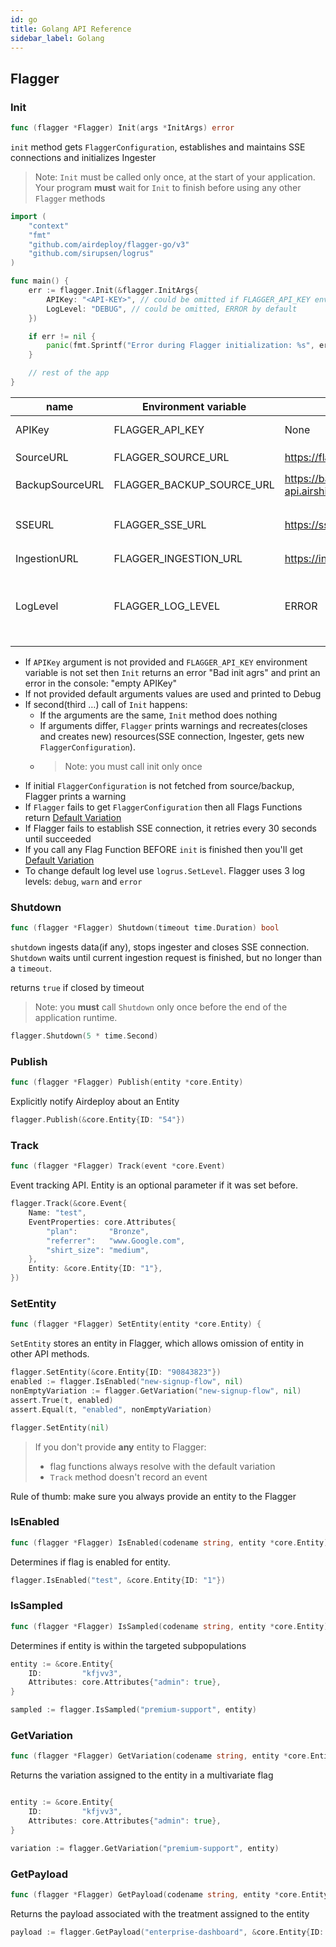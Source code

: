 ```yaml
---
id: go
title: Golang API Reference
sidebar_label: Golang
---
```


## Flagger

### Init

```go
func (flagger *Flagger) Init(args *InitArgs) error
```

`init` method gets `FlaggerConfiguration`, establishes and maintains SSE connections and initializes Ingester

> Note: `Init` must be called only once, at the start of your application.
> Your program **must** wait for `Init` to finish before using any other `Flagger` methods

```go
import (
	"context"
	"fmt"
	"github.com/airdeploy/flagger-go/v3"
	"github.com/sirupsen/logrus"
)

func main() {
	err := flagger.Init(&flagger.InitArgs{
		APIKey: "<API-KEY>", // could be omitted if FLAGGER_API_KEY env variable is set
		LogLevel: "DEBUG", // could be omitted, ERROR by default
	})

	if err != nil {
		panic(fmt.Sprintf("Error during Flagger initialization: %s", err))
	}

    // rest of the app
}
```

| name            | Environment variable      | Default                                     | Description                                                                                             |
| --------------- | ------------------------- | ------------------------------------------- | ------------------------------------------------------------------------------------------------------- |
| APIKey          | FLAGGER_API_KEY           | None                                        | API key to an environment                                                                               |
| SourceURL       | FLAGGER_SOURCE_URL        | https://flags.airdeploy.io/v3/config/       | URL to get `FlaggerConfiguration`                                                                       |
| BackupSourceURL | FLAGGER_BACKUP_SOURCE_URL | https://backup-api.airshiphq.com/v3/config/ | backup URL to get `FlaggerConfiguration`                                                                |
| SSEURL          | FLAGGER_SSE_URL           | https://sse.airdeploy.io/v3/sse/            | URL for real-time updates of `FlaggerConfiguration` via sse                                             |
| IngestionURL    | FLAGGER_INGESTION_URL     | https://ingestion.airdeploy.io/v3/ingest/   | URL for ingestion                                                                                       |
| LogLevel        | FLAGGER_LOG_LEVEL         | ERROR                                       | set up log level: ERROR, WARN, DEBUG. Debug is the most verbose level and includes all Network requests |

- If `APIKey` argument is not provided and `FLAGGER_API_KEY` environment variable is not set then `Init` returns an error "Bad init agrs" and print an error in the console: "empty APIKey"
- If not provided default arguments values are used and printed to Debug
- If second(third …) call of `Init` happens:
  - If the arguments are the same, `Init` method does nothing
  - If arguments differ, `Flagger` prints warnings and recreates(closes and creates new) resources(SSE connection,
    Ingester, gets new `FlaggerConfiguration`).
  - > Note: you must call init only once
- If initial `FlaggerConfiguration` is not fetched from source/backup, Flagger prints a warning
- If `Flagger` fails to get `FlaggerConfiguration` then all Flags Functions return [Default Variation](../flagger-sdk/default-variation.md)
- If Flagger fails to establish SSE connection, it retries every 30 seconds until succeeded
- If you call any Flag Function BEFORE `init` is finished then you'll get [Default Variation](../flagger-sdk/default-variation.md)
- To change default log level use `logrus.SetLevel`. Flagger uses 3 log levels: `debug`, `warn` and `error`

### Shutdown

```go
func (flagger *Flagger) Shutdown(timeout time.Duration) bool
```

`shutdown` ingests data(if any), stops ingester and closes SSE connection.
`Shutdown` waits until current ingestion request is finished, but no longer than a `timeout`.

returns `true` if closed by timeout

> Note: you **must** call `Shutdown` only once before the end of the application runtime.

```go
flagger.Shutdown(5 * time.Second)
```

### Publish

```go
func (flagger *Flagger) Publish(entity *core.Entity)
```

Explicitly notify Airdeploy about an Entity

```go
flagger.Publish(&core.Entity{ID: "54"})
```

### Track

```go
func (flagger *Flagger) Track(event *core.Event)
```

Event tracking API.
Entity is an optional parameter if it was set before.

```go
flagger.Track(&core.Event{
    Name: "test",
    EventProperties: core.Attributes{
        "plan":       "Bronze",
        "referrer":   "www.Google.com",
        "shirt_size": "medium",
    },
    Entity: &core.Entity{ID: "1"},
})
```

### SetEntity

```go
func (flagger *Flagger) SetEntity(entity *core.Entity) {
```

`SetEntity` stores an entity in Flagger, which allows omission of entity in other API methods.

```go
flagger.SetEntity(&core.Entity{ID: "90843823"})
enabled := flagger.IsEnabled("new-signup-flow", nil)
nonEmptyVariation := flagger.GetVariation("new-signup-flow", nil)
assert.True(t, enabled)
assert.Equal(t, "enabled", nonEmptyVariation)

flagger.SetEntity(nil)
```

> If you don't provide **any** entity to Flagger:
>
> - flag functions always resolve with the default variation
> - `Track` method doesn't record an event

Rule of thumb: make sure you always provide an entity to the Flagger

### IsEnabled

```go
func (flagger *Flagger) IsEnabled(codename string, entity *core.Entity) bool
```

Determines if flag is enabled for entity.

```go
flagger.IsEnabled("test", &core.Entity{ID: "1"})
```

### IsSampled

```go
func (flagger *Flagger) IsSampled(codename string, entity *core.Entity) bool
```

Determines if entity is within the targeted subpopulations

```go
entity := &core.Entity{
    ID:         "kfjvv3",
    Attributes: core.Attributes{"admin": true},
}

sampled := flagger.IsSampled("premium-support", entity)
```

### GetVariation

```go
func (flagger *Flagger) GetVariation(codename string, entity *core.Entity) string
```

Returns the variation assigned to the entity in a multivariate flag

```go

entity := &core.Entity{
    ID:         "kfjvv3",
    Attributes: core.Attributes{"admin": true},
}

variation := flagger.GetVariation("premium-support", entity)
```

### GetPayload

```go
func (flagger *Flagger) GetPayload(codename string, entity *core.Entity) core.Payload
```

Returns the payload associated with the treatment assigned to the entity

```go
payload := flagger.GetPayload("enterprise-dashboard", &core.Entity{ID: "31404847", Type: "Company"})
```
